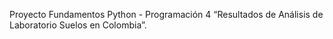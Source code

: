 Proyecto Fundamentos Python - Programación 4
 “Resultados de Análisis de Laboratorio Suelos en Colombia”.
